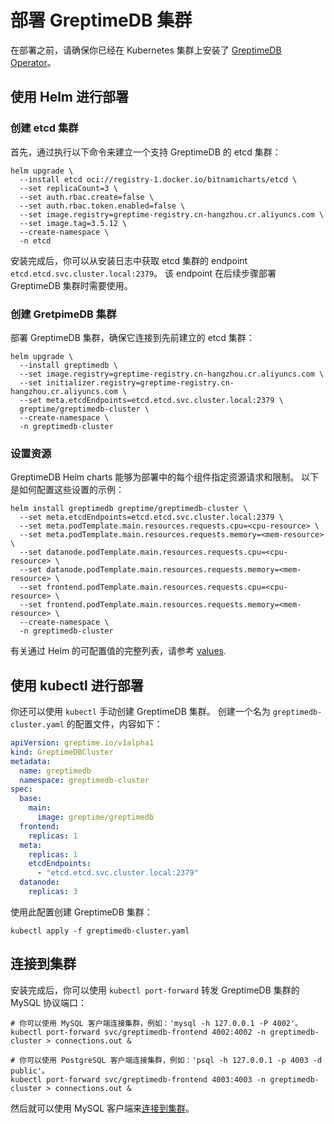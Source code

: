 # 部署 GreptimeDB 集群

在部署之前，请确保你已经在 Kubernetes 集群上安装了 [GreptimeDB Operator](greptimedb-operator.md)。

## 使用 Helm 进行部署

### 创建 etcd 集群

首先，通过执行以下命令来建立一个支持 GreptimeDB 的 etcd 集群：

```shell
helm upgrade \
  --install etcd oci://registry-1.docker.io/bitnamicharts/etcd \
  --set replicaCount=3 \
  --set auth.rbac.create=false \
  --set auth.rbac.token.enabled=false \
  --set image.registry=greptime-registry.cn-hangzhou.cr.aliyuncs.com \
  --set image.tag=3.5.12 \
  --create-namespace \
  -n etcd
```

安装完成后，你可以从安装日志中获取 etcd 集群的 endpoint `etcd.etcd.svc.cluster.local:2379`。
该 endpoint 在后续步骤部署 GreptimeDB 集群时需要使用。

### 创建 GretpimeDB 集群

部署 GreptimeDB 集群，确保它连接到先前建立的 etcd 集群：

```shell
helm upgrade \
  --install greptimedb \
  --set image.registry=greptime-registry.cn-hangzhou.cr.aliyuncs.com \
  --set initializer.registry=greptime-registry.cn-hangzhou.cr.aliyuncs.com \
  --set meta.etcdEndpoints=etcd.etcd.svc.cluster.local:2379 \
  greptime/greptimedb-cluster \
  --create-namespace \
  -n greptimedb-cluster
```

### 设置资源

GreptimeDB Helm charts 能够为部署中的每个组件指定资源请求和限制。
以下是如何配置这些设置的示例：

```shell
helm install greptimedb greptime/greptimedb-cluster \
  --set meta.etcdEndpoints=etcd.etcd.svc.cluster.local:2379 \
  --set meta.podTemplate.main.resources.requests.cpu=<cpu-resource> \
  --set meta.podTemplate.main.resources.requests.memory=<mem-resource> \
  --set datanode.podTemplate.main.resources.requests.cpu=<cpu-resource> \
  --set datanode.podTemplate.main.resources.requests.memory=<mem-resource> \
  --set frontend.podTemplate.main.resources.requests.cpu=<cpu-resource> \
  --set frontend.podTemplate.main.resources.requests.memory=<mem-resource> \
  --create-namespace \
  -n greptimedb-cluster
```

有关通过 Helm 的可配置值的完整列表，请参考 [values](https://github.com/GreptimeTeam/helm-charts/blob/main/charts/greptimedb-cluster/README.md#values).


## 使用 kubectl 进行部署

你还可以使用 `kubectl` 手动创建 GreptimeDB 集群。
创建一个名为 `greptimedb-cluster.yaml` 的配置文件，内容如下：

```yml
apiVersion: greptime.io/v1alpha1
kind: GreptimeDBCluster
metadata:
  name: greptimedb
  namespace: greptimedb-cluster
spec:
  base:
    main:
      image: greptime/greptimedb
  frontend:
    replicas: 1
  meta:
    replicas: 1
    etcdEndpoints:
      - "etcd.etcd.svc.cluster.local:2379"
  datanode:
    replicas: 3
```

使用此配置创建 GreptimeDB 集群：

```shell
kubectl apply -f greptimedb-cluster.yaml
```

## 连接到集群

安装完成后，你可以使用 `kubectl port-forward` 转发 GreptimeDB 集群的 MySQL 协议端口：

```shell
# 你可以使用 MySQL 客户端连接集群，例如：'mysql -h 127.0.0.1 -P 4002'。
kubectl port-forward svc/greptimedb-frontend 4002:4002 -n greptimedb-cluster > connections.out &

# 你可以使用 PostgreSQL 客户端连接集群，例如：'psql -h 127.0.0.1 -p 4003 -d public'。
kubectl port-forward svc/greptimedb-frontend 4003:4003 -n greptimedb-cluster > connections.out &
```

然后就可以使用 MySQL 客户端来[连接到集群](/getting-started/quick-start/mysql.md#connect)。
